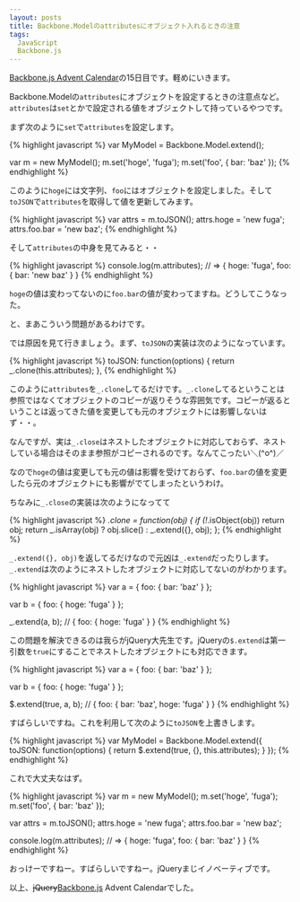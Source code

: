 ```yaml
---
layout: posts
title: Backbone.Modelのattributesにオブジェクト入れるときの注意
tags: 
  JavaScript
  Backbone.js
---
```


[Backbone.js Advent Calendar](http://www.adventar.org/calendars/15)の15日目です。軽めにいきます。

Backbone.Modelの`attributes`にオブジェクトを設定するときの注意点など。`attributes`は`set`とかで設定される値をオブジェクトして持っているやつです。

まず次のように`set`で`attributes`を設定します。

{% highlight javascript %}
var MyModel = Backbone.Model.extend();

var m = new MyModel();
m.set('hoge', 'fuga');
m.set('foo', { bar: 'baz' });
{% endhighlight %}

このように`hoge`には文字列、`foo`にはオブジェクトを設定しました。そして`toJSON`で`attributes`を取得して値を更新してみます。

{% highlight javascript %}
var attrs = m.toJSON();
attrs.hoge = 'new fuga';
attrs.foo.bar = 'new baz';
{% endhighlight %}

そして`attributes`の中身を見てみると・・

{% highlight javascript %}
console.log(m.attributes);
// => { hoge: 'fuga', foo: { bar: 'new baz' } }
{% endhighlight %}

`hoge`の値は変わってないのに`foo.bar`の値が変わってますね。どうしてこうなった。

と、まあこういう問題があるわけです。

では原因を見て行きましょう。まず、`toJSON`の実装は次のようになっています。

{% highlight javascript %}
toJSON: function(options) {
  return _.clone(this.attributes);
},
{% endhighlight %}

このように`attributes`を`_.clone`してるだけです。`_.clone`してるということは参照ではなくてオブジェクトのコピーが返りそうな雰囲気です。コピーが返るということは返ってきた値を変更しても元のオブジェクトには影響しないはず・・。

なんですが、実は`_.close`はネストしたオブジェクトに対応しておらず、ネストしている場合はそのまま参照がコピーされるのです。なんてこったい＼(^o^)／

なので`hoge`の値は変更しても元の値は影響を受けておらず、`foo.bar`の値を変更したら元のオブジェクトにも影響がでてしまったというわけ。

ちなみに`_.close`の実装は次のようになってて

{% highlight javascript %}
_.clone = function(obj) {
  if (!_.isObject(obj)) return obj;
  return _.isArray(obj) ? obj.slice() : _.extend({}, obj);
};
{% endhighlight %}

`_.extend({}, obj)`を返してるだけなので元凶は`_.extend`だったりします。`_.extend`は次のようにネストしたオブジェクトに対応してないのがわかります。

{% highlight javascript %}
var a = {
  foo: { bar: 'baz' }
};

var b = {
  foo: { hoge: 'fuga' }
};

_.extend(a, b); // { foo: { hoge: 'fuga' } }
{% endhighlight %}

この問題を解決できるのは我らがjQuery大先生です。jQueryの`$.extend`は第一引数を`true`にすることでネストしたオブジェクトにも対応できます。

{% highlight javascript %}
var a = {
  foo: { bar: 'baz' }
};

var b = {
  foo: { hoge: 'fuga' }
};

$.extend(true, a, b); // { foo: { bar: 'baz', hoge: 'fuga' } }
{% endhighlight %}

すばらしいですね。これを利用して次のように`toJSON`を上書きします。

{% highlight javascript %}
var MyModel = Backbone.Model.extend({
  toJSON: function(options) {
    return $.extend(true, {}, this.attributes);
  }
});
{% endhighlight %}

これで大丈夫なはず。

{% highlight javascript %}
var m = new MyModel();
m.set('hoge', 'fuga');
m.set('foo', { bar: 'baz' });

var attrs = m.toJSON();
attrs.hoge = 'new fuga';
attrs.foo.bar = 'new baz';

console.log(m.attributes);
// => { hoge: 'fuga', foo: { bar: 'baz' } }
{% endhighlight %}

おっけーですねー。すばらしいですねー。jQueryまじイノベーティブです。

以上、<del>jQuery</del><ins>Backbone.js</ins> Advent Calendarでした。
